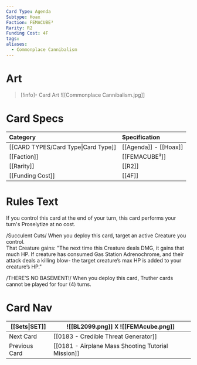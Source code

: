 ```yaml
---
Card Type: Agenda
Subtype: Hoax
Faction: FEMACUBE³
Rarity: R2
Funding Cost: 4F
tags: 
aliases:
  - Commonplace Cannibalism
---
```

# Art

> [!info]- Card Art
> ![[Commonplace Cannibalism.jpg]]

# Card Specs

| Category                            | Specification     |
|:----------------------------------- |:----------------- |
| [[CARD TYPES/Card Type\|Card Type]] | [[Agenda]] - [[Hoax]] |
| [[Faction]]                         | [[FEMACUBE³]]              |
| [[Rarity]]                          | [[R2]]              |
| [[Funding Cost]]                    | [[4F]]            |

# Rules Text

If you control this card at the end of your turn, this card performs your turn's Proselytize at no cost.

/Succulent Cuts/
When you deploy this card, target an active Creature you control.  
That Creature gains: "The next time this Creature deals DMG, it gains that much HP.
If creature has consumed Gas Station Adrenochrome, and their attack deals a killing blow- the target creature’s max HP is added to your creature’s HP."

/THERE’S NO BASEMENT!/ 
When you deploy this card, Truther cards cannot be played for four (4) turns.

# Card Nav

| [[Sets\|SET]] |  ![[BL2099.png]] 𐌢 ![[FEMAcube.png]] |
| --- | --- |  
| Next Card | [[0183 - Credible Threat Generator]] |  
| Previous Card | [[0181 - Airplane Mass Shooting Tutorial Mission]] |  


